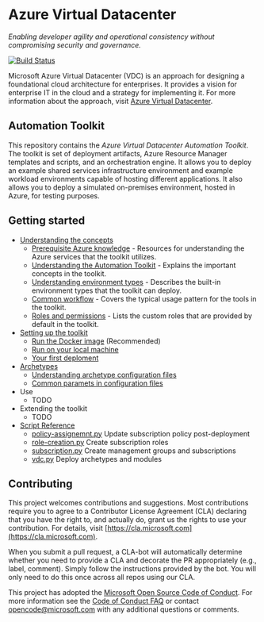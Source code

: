 # Azure Virtual Datacenter

_Enabling developer agility and operational consistency without compromising security and governance._

[![Build Status](https://travis-ci.org/Azure/vdc.svg?branch=master)](https://travis-ci.org/Azure/vdc)

Microsoft Azure Virtual Datacenter (VDC) is an approach for designing a foundational cloud architecture for enterprises. It provides a vision for enterprise IT in the cloud and a strategy for implementing it. For more information about the approach, visit [Azure Virtual Datacenter](https://aka.ms/vdc).

## Automation Toolkit

This repository contains the _Azure Virtual Datacenter Automation Toolkit_. The toolkit is set of deployment artifacts, Azure Resource Manager templates and scripts, and an orchestration engine. It allows you to deploy an example shared services infrastructure environment and example workload environments capable of hosting different applications. It also allows you to deploy a simulated on-premises environment, hosted in Azure, for testing purposes.

## Getting started

- [Understanding the concepts](docs/understand/readme.md)
  - [Prerequisite Azure knowledge](docs/understand/azure.md) - Resources for understanding the Azure services that the toolkit utilizes.
  - [Understanding the Automation Toolkit](docs/understand/toolkit.md) - Explains the important concepts in the toolkit.
  - [Understanding environment types](docs/understand/environment-types.md) - Describes the built-in environment types that the toolkit can deploy.
  - [Common workflow](docs/understand/workflow.md) - Covers the typical usage pattern for the tools in the toolkit.
  - [Roles and permissions](docs/understand/roles.md) - Lists the custom roles that are provided by default in the toolkit.
- [Setting up the toolkit](docs/setup/readme.md)
  - [Run the Docker image](docs/setup/setup-docker.md) (Recommended)
  - [Run on your local machine](docs/setup/setup-local.md)
  - [Your first deploment](docs/setup/your-first-deployment.md)
- [Archetypes](docs/archetypes/readme.md)
  - [Understanding archetype configuration files](docs/archetypes/configuration-files.adoc)
  - [Common paramets in configuration files](docs/archetypes/common-parameters.adoc)
- Use
  - TODO
- Extending the toolkit
  - TODO
- [Script Reference](docs/reference/readme.md)
  - [policy-assignemnt.py](docs/reference/script-policy-assignment.adoc) Update subscription policy post-deployment
  - [role-creation.py](docs/reference/script-role-creation.adoc) Create subscription roles
  - [subscription.py](docs/reference/script-subscription.adoc) Create management groups and subscriptions
  - [vdc.py](docs/reference/script-vdc.adoc) Deploy archetypes and modules

## Contributing

This project welcomes contributions and suggestions.  Most contributions require you to agree to a
Contributor License Agreement (CLA) declaring that you have the right to, and actually do, grant us
the rights to use your contribution. For details, visit [https://cla.microsoft.com](https://cla.microsoft.com).

When you submit a pull request, a CLA-bot will automatically determine whether you need to provide
a CLA and decorate the PR appropriately (e.g., label, comment). Simply follow the instructions
provided by the bot. You will only need to do this once across all repos using our CLA.

This project has adopted the [Microsoft Open Source Code of Conduct](https://opensource.microsoft.com/codeofconduct/).
For more information see the [Code of Conduct FAQ](https://opensource.microsoft.com/codeofconduct/faq/) or
contact [opencode@microsoft.com](mailto:opencode@microsoft.com) with any additional questions or comments.